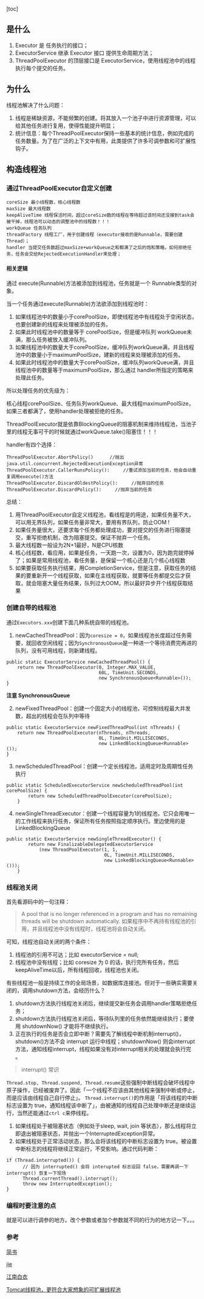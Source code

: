 [toc]

## 是什么
1. Executor 是 任务执行的接口；
2. ExecutorService 继承 Executor 接口 提供生命周期方法；
3. ThreadPoolExecutor 的顶层接口是 ExecutorService，使用线程池中的线程执行每个提交的任务。

## 为什么
线程池解决了什么问题：

1. 线程是稀缺资源，不能频繁的创建。将其放入一个池子中进行资源管理，可以给其他任务进行复用，使得性能提升明显； 
2. 统计信息：每个ThreadPoolExecutor保持一些基本的统计信息，例如完成的任务数量。为了在广泛的上下文中有用，此类提供了许多可调参数和可扩展性钩子。

## 构造线程池

### 通过ThreadPoolExecutor自定义创建

```
coreSize 最小线程数，核心线程数
maxSize 最大线程数
keepAliveTime 线程保活时间，超过coreSize数的线程在等待超过该时间还没接到task会被干掉，线程池可以动态的调整池中的线程数！！！
workQueue 任务队列
threadFactory 线程工厂，用于创建线程（executor接收的是Runnable，需要创建Thread）；
handler 当提交任务数超过maxSize+workQueue之和都满了之后的饱和策略，如何拒绝任务，任务会交给RejectedExecutionHandler来处理；
```

#### 相关逻辑
通过 execute(Runnable)方法被添加到线程池，任务就是一个 Runnable类型的对象。

当一个任务通过execute(Runnable)方法欲添加到线程池时：
1. 如果线程池中的数量小于corePoolSize，即使线程池中有线程处于空闲状态，也要创建新的线程来处理被添加的任务。
2. 如果此时线程池中的数量等于 corePoolSize，但是缓冲队列 workQueue未满，那么任务被放入缓冲队列。
3. 如果线程池中的数量大于corePoolSize，缓冲队列workQueue满，并且线程池中的数量小于maximumPoolSize，建新的线程来处理被添加的任务。
4. 如果此时线程池中的数量大于corePoolSize，缓冲队列workQueue满，并且线程池中的数量等于maximumPoolSize，那么通过 handler所指定的策略来处理此任务。

所以处理任务的优先级为：

核心线程corePoolSize、任务队列workQueue、最大线程maximumPoolSize，如果三者都满了，使用handler处理被拒绝的任务。

ThreadPoolExecutor就是依靠BlockingQueue的阻塞机制来维持线程池，当池子里的线程无事可干的时候就通过workQueue.take()阻塞住！！！

handler有四个选择：
```
ThreadPoolExecutor.AbortPolicy()      //抛出java.util.concurrent.RejectedExecutionException异常
ThreadPoolExecutor.CallerRunsPolicy():     //重试添加当前的任务，他会自动重复调用execute()方法
ThreadPoolExecutor.DiscardOldestPolicy():     //抛弃旧的任务
ThreadPoolExecutor.DiscardPolicy():     //抛弃当前的任务
```

总结： 
1. 用ThreadPoolExecutor自定义线程池，看线程是的用途，如果任务量不大，可以用无界队列，如果任务量非常大，要用有界队列，防止OOM !
2. 如果任务量很大，还要求每个任务都处理成功，要对提交的任务进行阻塞提交，重写拒绝机制，改为阻塞提交。保证不抛弃一个任务。
3. 最大线程数一般设为2N+1最好，N是CPU核数 
4. 核心线程数，看应用，如果是任务，一天跑一次，设置为0，因为跑完就停掉了；如果是常用线程池，看任务量，是保留一个核心还是几个核心线程数 
5. 如果要获取任务执行结果，用CompletionService，但是注意，获取任务的结果的要重新开一个线程获取，如果在主线程获取，就要等任务都提交后才获取，就会阻塞大量任务结果，队列过大OOM，所以最好异步开个线程获取结果



### 创建自带的线程池

通过```Executors.xxx```创建下面几种系统自带的线程池。

1. newCachedThreadPool：因为`coresize = 0`，如果线程池长度超过任务需要，就回收空闲线程；因为`SynchronousQueue`是一种进一个等待消费完再进的队列，没有可用线程，则新建线程。
```
public static ExecutorService newCachedThreadPool() {
    return new ThreadPoolExecutor(0, Integer.MAX_VALUE,
                                  60L, TimeUnit.SECONDS,
                                  new SynchronousQueue<Runnable>());
}
```
**注意 SynchronousQueue**

2. newFixedThreadPool：创建一个固定大小的线程池，可控制线程最大并发数，超出的线程会在队列中等待
```
public static ExecutorService newFixedThreadPool(int nThreads) {
    return new ThreadPoolExecutor(nThreads, nThreads,
                                  0L, TimeUnit.MILLISECONDS,
                                  new LinkedBlockingQueue<Runnable>());
}
```
3. newScheduledThreadPool：创建一个定长线程池，适用定时及周期性任务执行
```
public static ScheduledExecutorService newScheduledThreadPool(int corePoolSize) {
        return new ScheduledThreadPoolExecutor(corePoolSize);
    }
```
4. newSingleThreadExecutor：创建一个线程容量为1的线程池，它只会用唯一的工作线程来执行任务，保证所有任务按照指定顺序执行。里边使用的是LinkedBlockingQueue
```
public static ExecutorService newSingleThreadExecutor() {
        return new FinalizableDelegatedExecutorService
            (new ThreadPoolExecutor(1, 1,
                                    0L, TimeUnit.MILLISECONDS,
                                    new LinkedBlockingQueue<Runnable>()));
    }
```


### 线程池关闭

首先看源码中的一句注释：

> A pool that is no longer referenced in a program and has no remaining threads will be shutdown automatically.
如果程序中不再持有线程池的引用，并且线程池中没有线程时，线程池将会自动关闭。

可知，线程池自动关闭的两个条件：
1. 线程池的引用不可达；比如 executorService = null;
2. 线程池中没有线程；比如 coresize 为 0 的话，执行完所有任务，然后keepAliveTime以后，所有线程回收，线程池也关闭。


有些线程池一般是持续工作的全局场景，如数据库连接池。但对于一些确实需要关闭的，调用shutdown方法，会经历什么？

1. shutdown方法执行线程池关闭后，继续提交新任务会调用handler策略拒绝任务；
2. shutdown方法执行线程池关闭后，等待队列里的任务依然能继续执行；要使用 shutdownNow() 才能将不继续执行。
3. 正在执行的任务是否会立即中断？需要先了解线程中断机制interrupt()，shutdown()方法不会 interrupt 运行中线程；shutdownNow() 则会interrupt 方法，通知线程interrupt，线程如果没有对interrupt相关的处理就会执行完 。
   
> interrupt() 常识

`Thread.stop, Thread.suspend, Thread.resume`这些强制中断线程会破坏线程中原子操作，已经被废弃了。因此「一个线程不应该由其他线程来强制中断或停止，而是应该由线程自己自行停止」。 
`Thread.interrupt()`的作用是「将该线程的中断标志设置为 true，通知线程该中断了」，由被通知的线程自己处理中断还是继续运行，当然还能通过`ctrl c`来停线程。
1. 如果线程处于被阻塞状态（例如处于sleep, wait, join 等状态），那么线程将立即退出被阻塞状态，并抛出一个InterruptedException异常。
2. 如果线程处于正常活动状态，那么会将该线程的中断标志设置为 true。被设置中断标志的线程将继续正常运行，不受影响。通过代码判断：
```
if (Thread.interrupted()) {
      // 因为 interrupted() 会将 interupted 标志设回 false，需要再调一下 interrupt() 恢复一下现场
      Thread.currentThread().interrupt();
      throw new InterruptedException();
}
```


### 编程时要注意的点

就是可以进行调参的地方。改个参数或者加个参数就不同的行为的地方记一下。。。



### 参考

[简书](https://www.jianshu.com/p/c41e942bcd64)

[jie](https://segmentfault.com/a/1190000015808897)

[江南白衣](http://calvin1978.blogcn.com/articles/java-threadpool.html)

[Tomcat线程池，更符合大家想象的可扩展线程池](http://calvin1978.blogcn.com/articles/tomcat-threadpool.html)